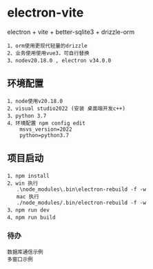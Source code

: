 # electron-vite

electron + vite + better-sqlite3 + drizzle-orm

    1、orm使用更现代轻量的drizzle
    2、业务使用使用vue3，可自行替换
    3、nodev20.18.0 , electron v34.0.0
## 环境配置
    1、node使用v20.18.0
    2、visual studio2022 (安装 桌面端开发c++)
    3、python 3.7
    4、环境配置 npm config edit
        msvs_version=2022
        python=python3.7
## 项目启动
    1、npm install
    2、win 执行
       .\node_modules\.bin\electron-rebuild -f -w
       mac 执行
       ./node_modules/.bin/electron-rebuild -f -w
    3、npm run dev
    4、npm run build
    
### 待办
    数据库通信示例
    多窗口示例